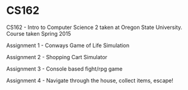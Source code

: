 # CS162
CS162 - Intro to Computer Science 2 taken at Oregon State University.  Course taken Spring 2015

Assignment 1 - Conways Game of Life Simulation

Assignment 2 - Shopping Cart Simulator

Assignment 3 - Console based fight/rpg game

Assignment 4 - Navigate through the house, collect items, escape!
